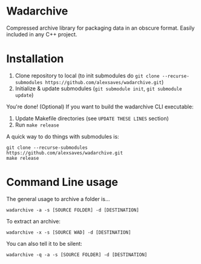 # Wadarchive
Compressed archive library for packaging data in an obscure format. Easily included in any C++ project.

# Installation

 1. Clone repository to local (to init submodules do `git clone --recurse-submodules https://github.com/alexsaves/wadarchive.git`)
 1. Initialize & update submodules (`git submodule init`, `git submodule update`)

You're done! (Optional) If you want to build the wadarchive CLI executable:

 1. Update Makefile directories (see `UPDATE THESE LINES` section)
 1. Run `make release`

A quick way to do things with submodules is:
 ```
 git clone --recurse-submodules https://github.com/alexsaves/wadarchive.git
 make release
 ```
# Command Line usage

The general usage to archive a folder is...
```
wadarchive -a -s [SOURCE FOLDER] -d [DESTINATION]
```
To extract an archive:
```
wadarchive -x -s [SOURCE WAD] -d [DESTINATION]
```
You can also tell it to be silent:
```
wadarchive -q -a -s [SOURCE FOLDER] -d [DESTINATION]
```
